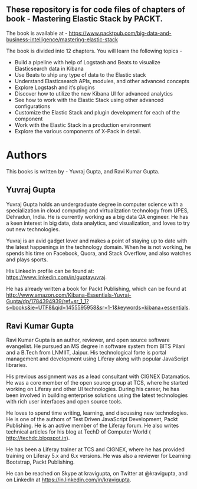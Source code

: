 ## These repository is for code files of chapters of book - Mastering Elastic Stack by PACKT.

The book is available at - https://www.packtpub.com/big-data-and-business-intelligence/mastering-elastic-stack

The book is divided into 12 chapters. You will learn the following topics -
- Build a pipeline with help of Logstash and Beats to visualize Elasticsearch data in Kibana
- Use Beats to ship any type of data to the Elastic stack
- Understand Elasticsearch APIs, modules, and other advanced concepts
- Explore Logstash and it’s plugins
- Discover how to utilize the new Kibana UI for advanced analytics
- See how to work with the Elastic Stack using other advanced configurations
- Customize the Elastic Stack and plugin development for each of the component
- Work with the Elastic Stack in a production environment
- Explore the various components of X-Pack in detail.

# Authors
This books is written by - Yuvraj Gupta, and Ravi Kumar Gupta.

## Yuvraj Gupta

Yuvraj Gupta holds an undergraduate degree in computer science with a specialization in cloud computing and virtualization technology from UPES, Dehradun, India. He is currently working as a big data QA engineer. He has a keen interest in big data, data analytics, and visualization, and loves to try out new technologies.

Yuvraj is an avid gadget lover and makes a point of staying up to date with the latest happenings in the technology domain. When he is not working, he spends his time on Facebook, Quora, and Stack Overflow, and also watches and plays sports.

His LinkedIn profile can be found at: https://www.linkedin.com/in/guptayuvraj.

He has already written a book for Packt Publishing, which can be found at http://www.amazon.com/Kibana-Essentials-Yuvraj-Gupta/dp/1784394939/ref=sr_1_1?s=books&ie=UTF8&qid=1455595958&sr=1-1&keywords=kibana+essentials.

## Ravi Kumar Gupta

Ravi Kumar Gupta is an author, reviewer, and open source software evangelist. He pursued an MS degree in software system from BITS Pilani and a B.Tech from LNMIIT, Jaipur. His technological forte is portal management and development using Liferay along with popular JavaScript libraries.

His previous assignment was as a lead consultant with CIGNEX Datamatics. He was a core member of the open source group at TCS, where he started working on Liferay and other UI technologies. During his career, he has been involved in building enterprise solutions using the latest technologies with rich user interfaces and open source tools.

He loves to spend time writing, learning, and discussing new technologies. He is one of the authors of Test Driven JavaScript Development, Packt Publishing. He is an active member of the Liferay forum. He also writes technical articles for his blog at TechD of Computer World ( http://techdc.blogspot.in).

He has been a Liferay trainer at TCS and CIGNEX, where he has provided training on Liferay 5.x and 6.x versions. He was also a reviewer for Learning Bootstrap, Packt Publishing.

He can be reached on Skype at kravigupta, on Twitter at @kravigupta, and on LinkedIn at https://in.linkedin.com/in/kravigupta.
